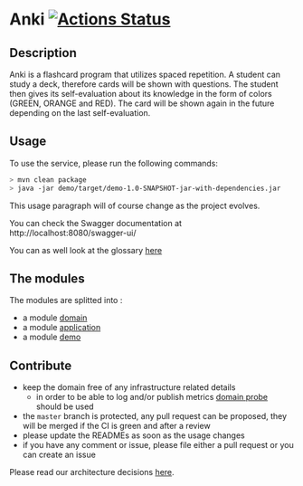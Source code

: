 # Anki [![Actions Status](https://github.com/stemlaur/anki/workflows/Build/badge.svg)](https://github.com/stemlaur/anki/actions)

## Description

Anki is a flashcard program that utilizes spaced repetition. A student can study a deck, therefore cards will be shown
with questions. The student then gives its self-evaluation about its knowledge in the form of colors (GREEN, ORANGE and
RED). The card will be shown again in the future depending on the last self-evaluation.

## Usage

To use the service, please run the following commands:

```bash
> mvn clean package
> java -jar demo/target/demo-1.0-SNAPSHOT-jar-with-dependencies.jar
```

This usage paragraph will of course change as the project evolves.

You can check the Swagger documentation at http://localhost:8080/swagger-ui/

You can as well look at the
glossary [here](https://htmlpreview.github.io/?https://github.com/stemlaur/anki/blob/master/doc/glossary/index.html)

## The modules

The modules are splitted into :

- a module [domain](./domain/README.md)
- a module [application](./application/README.md)
- a module [demo](./demo/README.md)

## Contribute

- keep the domain free of any infrastructure related details
    - in order to be able to log and/or publish
      metrics [domain probe](https://martinfowler.com/articles/domain-oriented-observability.html)
      should be used
- the `master` branch is protected, any pull request can be proposed, they will be merged if the CI is green and after a
  review
- please update the READMEs as soon as the usage changes
- if you have any comment or issue, please file either a pull request or you can create an issue

Please read our architecture decisions [here](./doc/architecture).
